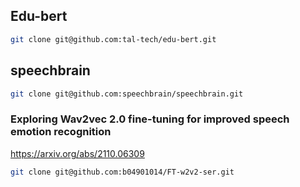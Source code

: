 ## Edu-bert

```bash
git clone git@github.com:tal-tech/edu-bert.git
```

## speechbrain

```bash
git clone git@github.com:speechbrain/speechbrain.git
```

### Exploring Wav2vec 2.0 fine-tuning for improved speech emotion recognition

https://arxiv.org/abs/2110.06309

```bash
git clone git@github.com:b04901014/FT-w2v2-ser.git
```
